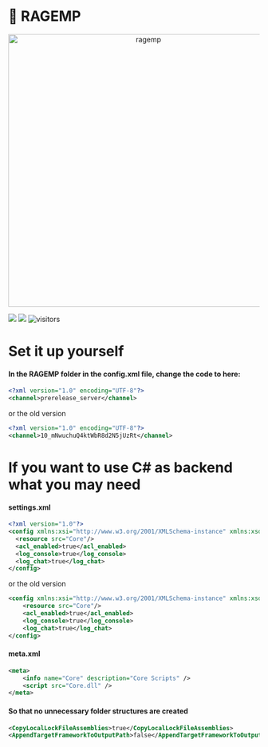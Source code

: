 # 💾 RAGEMP

<div align="center">
    <a href="https://rage.mp/"><img src="https://life-of-german.org/images/proxy/0b/0b33ce3075e0ea0468350a1c51087619095861d2.png" width="546" alt="ragemp" /></a>
</div>

![](https://img.shields.io/badge/Code-JavaScript-informational?style=flat&logo=javascript&logoColor=white&color=6aa6f8)
![](https://img.shields.io/badge/Code-CSharp-informational?style=flat&logo=csharp&logoColor=white&color=6aa6f8)
![visitors](https://visitor-badge.laobi.icu/badge?page_id=efebagri.ragemp-server-files)

# Set it up yourself

#### In the RAGEMP folder in the config.xml file, change the code to here:
```xml
<?xml version="1.0" encoding="UTF-8"?>
<channel>prerelease_server</channel>
```

or the old version

```xml
<?xml version="1.0" encoding="UTF-8"?>
<channel>10_mNwuchuQ4ktWbR8d2N5jUzRt</channel>
```

# If you want to use C# as backend what you may need
#### settings.xml
```xml
<?xml version="1.0"?>
<config xmlns:xsi="http://www.w3.org/2001/XMLSchema-instance" xmlns:xsd="http://www.w3.org/2001/XMLSchema">
  <resource src="Core"/>
  <acl_enabled>true</acl_enabled>
  <log_console>true</log_console>
  <log_chat>true</log_chat>
</config>
```

or the old version

```xml
<config xmlns:xsi="http://www.w3.org/2001/XMLSchema-instance" xmlns:xsd="http://www.w3.org/2001/XMLSchema">
    <resource src="Core"/>
    <acl_enabled>true</acl_enabled>
    <log_console>true</log_console>
    <log_chat>true</log_chat>
</config>
```
 
#### meta.xml
```xml
<meta>
    <info name="Core" description="Core Scripts" />
    <script src="Core.dll" />
</meta>
```
 
#### So that no unnecessary folder structures are created
```xml
<CopyLocalLockFileAssemblies>true</CopyLocalLockFileAssemblies>
<AppendTargetFrameworkToOutputPath>false</AppendTargetFrameworkToOutputPath>
```
